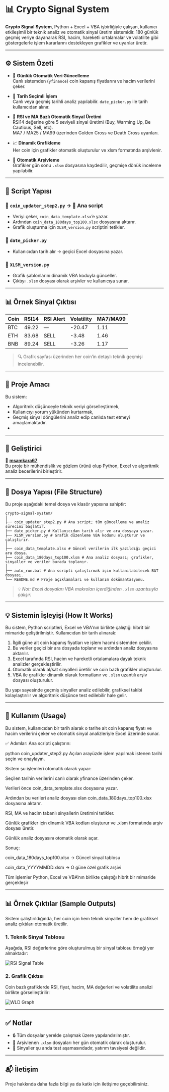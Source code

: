   # 📊 Crypto Signal System

**Crypto Signal System**, Python + Excel + VBA işbirliğiyle çalışan, kullanıcı etkileşimli bir teknik analiz ve otomatik sinyal üretim sistemidir. 180 günlük geçmiş veriye dayanarak RSI, hacim, hareketli ortalamalar ve volatilite gibi göstergelerle işlem kararlarını destekleyen grafikler ve uyarılar üretir.

---

## ⚙️ Sistem Özeti

- 🔄 **Günlük Otomatik Veri Güncelleme**  
  Canlı sistemden (`yfinance`) coin kapanış fiyatlarını ve hacim verilerini çeker.

- 📅 **Tarih Seçimli İşlem**  
  Canlı veya geçmiş tarihli analiz yapılabilir. `date_picker.py` ile tarih kullanıcıdan alınır.

- 🧠 **RSI ve MA Bazlı Otomatik Sinyal Üretimi**  
  RSI14 değerine göre 5 seviyeli sinyal üretimi (Buy, Warming Up, Be Cautious, Sell, etc).  
  MA7 / MA25 / MA99 üzerinden Golden Cross ve Death Cross uyarıları.

- 📈 **Dinamik Grafikleme**  
  Her coin için grafikler otomatik oluşturulur ve xlsm formatında arşivlenir.

- 💾 **Otomatik Arşivleme**  
  Grafikler gün sonu `.xlsm` dosyasına kaydedilir, geçmişe dönük inceleme yapılabilir.

---

## 🧩 Script Yapısı

### 🔹 `coin_updater_step2.py` → 🔄 Ana script  
- Veriyi çeker, `coin_data_template.xlsx`’e yazar.  
- Ardından `coin_data_180days_top100.xlsx` dosyasına aktarır.  
- Grafik oluşturma için `XLSM_version.py` scriptini tetikler.

### 🔹 `date_picker.py`  
- Kullanıcıdan tarih alır → geçici Excel dosyasına yazar.

### 🔹 `XLSM_version.py`  
- Grafik şablonlarını dinamik VBA koduyla günceller.  
- Çıktıyı `.xlsm` dosyası olarak arşivler ve kullanıcıya sunar.

---

## 📊 Örnek Sinyal Çıktısı

| Coin | RSI14 | RSI Alert | Volatility | MA7/MA99 |
|------|-------|-----------|------------|----------|
| BTC  | 49.22 | —         | -20.47     | 1.11     |
| ETH  | 83.68 | SELL      | -3.48      | 1.46     |
| BNB  | 89.24 | SELL      | -3.26      | 1.17     |

> 🔍 Grafik sayfası üzerinden her coin’in detaylı teknik geçmişi incelenebilir.

---

## 🧠 Proje Amacı

Bu sistem:
- Algoritmik düşünceyle teknik veriyi görselleştirmek,
- Kullanıcıyı yorum yükünden kurtarmak,
- Geçmiş sinyal döngülerini analiz edip canlıda test etmeyi amaçlamaktadır.
- 
---
## 👤 Geliştirici

📌 **[msamkara67](https://github.com/msamkara67)**  
Bu proje bir mühendislik ve gözlem ürünü olup Python, Excel ve algoritmik analiz becerilerini birleştirir.

---

## 📂 Dosya Yapısı (File Structure)

Bu proje aşağıdaki temel dosya ve klasör yapısına sahiptir:
```
crypto-signal-system/
│
├── coin_updater_step2.py # Ana script; tüm güncelleme ve analiz sürecini başlatır.
├── date_picker.py # Kullanıcıdan tarih alır ve ara dosyaya yazar.
├── XLSM_version.py # Grafik düzenleme VBA kodunu oluşturur ve çalıştırır.
│
├── coin_data_template.xlsx # Güncel verilerin ilk yazıldığı geçici ara dosya.
├── coin_data_180days_top100.xlsm # Ana analiz dosyası; grafikler, sinyaller ve veriler burada toplanır.
│
├── auto_run.bat # Ana scripti çalıştırmak için kullanılabilecek BAT dosyası.
└── README.md # Proje açıklamaları ve kullanım dokümantasyonu.
```
> 💡 *Not: Excel dosyaları VBA makroları içerdiğinden `.xlsm` uzantısıyla çalışır.*

---

## 💡 Sistemin İşleyişi (How It Works)

Bu sistem, Python scriptleri, Excel ve VBA'nın birlikte çalıştığı hibrit bir mimaride geliştirilmiştir. Kullanıcıdan bir tarih alınarak:

1. İlgili güne ait coin kapanış fiyatları ve işlem hacmi sistemden çekilir.
2. Bu veriler geçici bir ara dosyada toplanır ve ardından analiz dosyasına aktarılır.
3. Excel tarafında RSI, hacim ve hareketli ortalamalara dayalı teknik analizler gerçekleştirilir.
4. Otomatik olarak al/sat sinyalleri üretilir ve coin bazlı grafikler oluşturulur.
5. VBA ile grafikler dinamik olarak formatlanır ve `.xlsm` uzantılı arşiv dosyası oluşturulur.

Bu yapı sayesinde geçmiş sinyaller analiz edilebilir, grafiksel takibi kolaylaştırılır ve algoritmik düşünce test edilebilir hale gelir.

---

## 📌 Kullanım (Usage)
Bu sistem, kullanıcıdan bir tarih alarak o tarihe ait coin kapanış fiyatı ve hacim verilerini çeker ve otomatik sinyal analizleriyle Excel üzerinde sunar.

✅ Adımlar:
Ana scripti çalıştırın:

python coin_updater_step2.py
Açılan arayüzde işlem yapılmak istenen tarihi seçin ve onaylayın.

Sistem şu işlemleri otomatik olarak yapar:

Seçilen tarihin verilerini canlı olarak yfinance üzerinden çeker.

Verileri önce coin_data_template.xlsx dosyasına yazar.

Ardından bu verileri analiz dosyası olan coin_data_180days_top100.xlsx dosyasına aktarır.

RSI, MA ve hacim tabanlı sinyallerin üretimini tetikler.

Günlük grafikler için dinamik VBA kodları oluşturur ve .xlsm formatında arşiv dosyası üretir.

Günlük analiz dosyasını otomatik olarak açar.

Sonuç:

coin_data_180days_top100.xlsx → Güncel sinyal tablosu

coin_data_YYYYMMDD.xlsm → O güne özel grafik arşivi
  
Tüm işlemler Python, Excel ve VBA’nın birlikte çalıştığı hibrit bir mimaride gerçekleşir

---
## 📊 Örnek Çıktılar (Sample Outputs)

Sistem çalıştırıldığında, her coin için hem teknik sinyaller hem de grafiksel analiz çıktıları otomatik üretilir.

### 1. Teknik Sinyal Tablosu

Aşağıda, RSI değerlerine göre oluşturulmuş bir sinyal tablosu örneği yer almaktadır:

![RSI Signal Table](https://github.com/msamkara67/crypto-signal-system/assets/xxxxx/RSI-sample.png)

### 2. Grafik Çıktısı

Coin bazlı grafiklerde RSI, fiyat, hacim, MA değerleri ve volatilite analizi birlikte görselleştirilir:

![WLD Graph](https://github.com/msamkara67/crypto-signal-system/assets/yyyyy/WLD-graph-sample.png)

---
## ✅ Notlar

- 🔒 Tüm dosyalar yerelde çalışmak üzere yapılandırılmıştır.  
- 📂 Arşivlenen `.xlsm` dosyaları her gün otomatik olarak oluşturulur.
- 🧪 Sinyaller şu anda test aşamasındadır, yatırım tavsiyesi değildir.

---

## 📬 İletişim

Proje hakkında daha fazla bilgi ya da katkı için iletişime geçebilirsiniz.
